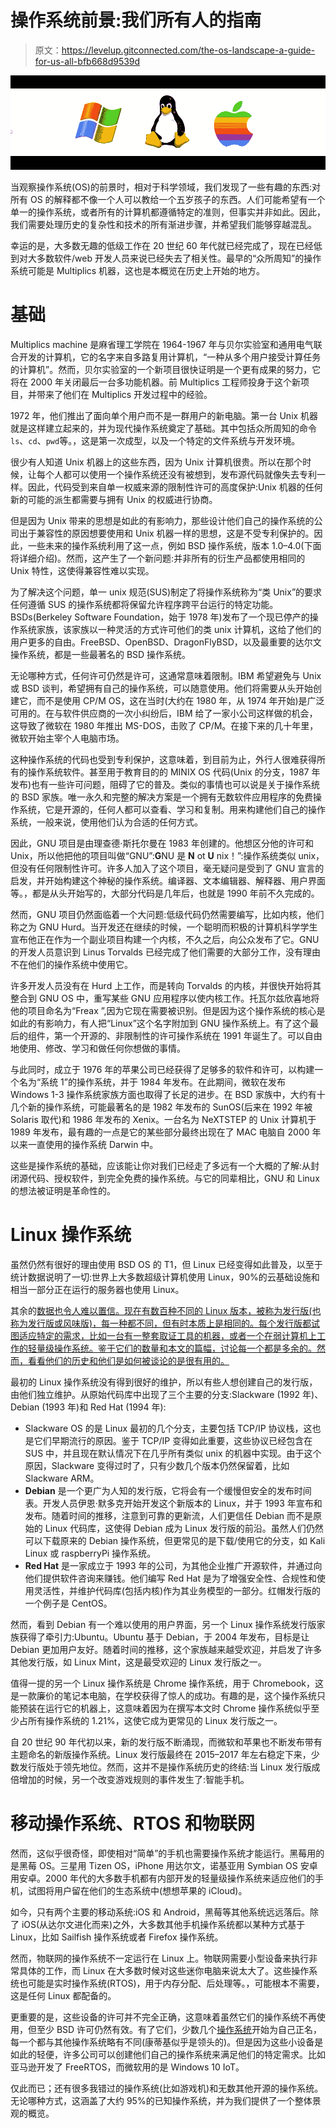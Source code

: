 # 操作系统前景:我们所有人的指南

> 原文：<https://levelup.gitconnected.com/the-os-landscape-a-guide-for-us-all-bfb668d9539d>

![](img/400c6412bed2bd4425df31a8cf2ae654.png)

当观察操作系统(OS)的前景时，相对于科学领域，我们发现了一些有趣的东西:对所有 OS 的解释都不像一个人可以教给一个五岁孩子的东西。人们可能希望有一个单一的操作系统，或者所有的计算机都遵循特定的准则，但事实并非如此。因此，我们需要处理历史的复杂性和技术的所有渐进步骤，并希望我们能够穿越混乱。

幸运的是，大多数无趣的低级工作在 20 世纪 60 年代就已经完成了，现在已经低到对大多数软件/web 开发人员来说已经失去了相关性。最早的“众所周知”的操作系统可能是 Multiplics 机器，这也是本概览在历史上开始的地方。

# 基础

Multiplics machine 是麻省理工学院在 1964-1967 年与贝尔实验室和通用电气联合开发的计算机，它的名字来自多路复用计算机，“一种从多个用户接受计算任务的计算机”。然而，贝尔实验室的一个新项目很快证明是一个更有成果的努力，它将在 2000 年关闭最后一台多功能机器。前 Multiplics 工程师投身于这个新项目，并带来了他们在 Multiplics 开发过程中的经验。

1972 年，他们推出了面向单个用户而不是一群用户的新电脑。第一台 Unix 机器就是这样建立起来的，并为现代操作系统奠定了基础。其中包括众所周知的命令`ls`、`cd`、`pwd`等。，这是第一次成型，以及一个特定的文件系统与开发环境。

很少有人知道 Unix 机器上的这些东西，因为 Unix 计算机很贵。所以在那个时候，让每个人都可以使用一个操作系统还没有被想到，发布源代码就像失去专利一样。因此，代码受到来自单一权威来源的限制性许可的高度保护:Unix 机器的任何新的可能的派生都需要与拥有 Unix 的权威进行协商。

但是因为 Unix 带来的思想是如此的有影响力，那些设计他们自己的操作系统的公司出于兼容性的原因想要使用和 Unix 机器一样的思想，这是不受专利保护的。因此，一些未来的操作系统利用了这一点，例如 BSD 操作系统，版本 1.0–4.0(下面将详细介绍)。然而，这产生了一个新问题:并非所有的衍生产品都使用相同的 Unix 特性，这使得兼容性难以实现。

为了解决这个问题，单一 unix 规范(SUS)制定了将操作系统称为“类 Unix”的要求任何遵循 SUS 的操作系统都将保留允许程序跨平台运行的特定功能。BSDs(Berkeley Software Foundation，始于 1978 年)发布了一个现已停产的操作系统家族，该家族以一种灵活的方式许可他们的类 unix 计算机，这给了他们的用户更多的自由。FreeBSD、OpenBSD、DragonFlyBSD，以及最重要的达尔文操作系统，都是一些最著名的 BSD 操作系统。

无论哪种方式，任何许可仍然是许可，这通常意味着限制。IBM 希望避免与 Unix 或 BSD 谈判，希望拥有自己的操作系统，可以随意使用。他们将需要从头开始创建它，而不是使用 CP/M OS，这在当时(大约在 1980 年，从 1974 年开始)是广泛可用的。在与软件供应商的一次小纠纷后，IBM 给了一家小公司这样做的机会，这导致了微软在 1980 年推出 MS-DOS，击败了 CP/M。在接下来的几十年里，微软开始主宰个人电脑市场。

这种操作系统的代码也受到专利保护，这意味着，到目前为止，外行人很难获得所有的操作系统软件。甚至用于教育目的的 MINIX OS 代码(Unix 的分支，1987 年发布)也有一些许可问题，阻碍了它的普及。类似的事情也可以说是关于操作系统的 BSD 家族。唯一永久和完整的解决方案是一个拥有无数软件应用程序的免费操作系统，它是开源的，任何人都可以查看、学习和复制。用来构建他们自己的操作系统，一般来说，使用他们认为合适的任何方式。

因此，GNU 项目是由理查德·斯托尔曼在 1983 年创建的。他想区分他的许可和 Unix，所以他把他的项目叫做“GNU”:**G**NU 是 **N** ot **U** nix！”:操作系统类似 unix，但没有任何限制性许可。许多人加入了这个项目，毫无疑问是受到了 GNU 宣言的启发，并开始构建这个神秘的操作系统。编译器、文本编辑器、解释器、用户界面等。，都是从头开始写的，大部分代码是几年后，也就是 1990 年前不久完成的。

然而，GNU 项目仍然面临着一个大问题:低级代码仍然需要编写，比如内核，他们称之为 GNU Hurd。当开发还在继续的时候，一个聪明而积极的计算机科学学生宣布他正在作为一个副业项目构建一个内核，不久之后，向公众发布了它。GNU 的开发人员意识到 Linus Torvalds 已经完成了他们需要的大部分工作，没有理由不在他们的操作系统中使用它。

许多开发人员没有在 Hurd 上工作，而是转向 Torvalds 的内核，并很快开始将其整合到 GNU OS 中，重写某些 GNU 应用程序以使内核工作。托瓦尔兹欣喜地将他的项目命名为“Freax ”,因为它现在需要被识别。但是因为这个操作系统的核心是如此的有影响力，有人把“Linux”这个名字附加到 GNU 操作系统上。有了这个最后的组件，第一个开源的、非限制性的许可操作系统在 1991 年诞生了。可以自由地使用、修改、学习和做任何你想做的事情。

与此同时，成立于 1976 年的苹果公司已经获得了足够多的软件和许可，以构建一个名为“系统 1”的操作系统，并于 1984 年发布。在此期间，微软在发布 Windows 1-3 操作系统家族方面也取得了长足的进步。在 BSD 家族中，大约有十几个新的操作系统，可能最著名的是 1982 年发布的 SunOS(后来在 1992 年被 Solaris 取代)和 1986 年发布的 Xenix。一台名为 NeXTSTEP 的 Unix 计算机于 1989 年发布，最有趣的一点是它的某些部分最终出现在了 MAC 电脑自 2000 年以来一直使用的操作系统 Darwin 中。

这些是操作系统的基础，应该能让你对我们已经走了多远有一个大概的了解:从封闭源代码、授权软件，到完全免费的操作系统。与它的同辈相比，GNU 和 Linux 的想法被证明是革命性的。

# Linux 操作系统

虽然仍然有很好的理由使用 BSD OS 的 T1，但 Linux 已经变得如此普及，以至于统计数据说明了一切:世界上大多数超级计算机使用 Linux，90%的云基础设施和相当一部分正在运行的服务器也使用 Linux。

其余的[数据也令人难以置信。现在有数百种不同的 Linux 版本，被称为发行版(也称为发行版或风味版)，每一种都不同，但有时本质上是相同的。每个发行版都试图适应特定的需求，比如一台有一整套取证工具的机器，或者一个在弱计算机上工作的轻量级操作系统。鉴于它们的数量和本文的篇幅，讨论每一个都是多余的。然而，看看他们的历史和他们是如何被谈论的是很有用的。](https://hostingtribunal.com/blog/linux-statistics/)

最初的 Linux 操作系统没有得到很好的维护，所以有些人想创建自己的发行版，由他们独立维护。从原始代码库中出现了三个主要的分支:Slackware (1992 年)、Debian (1993 年)和 Red Hat (1994 年):

*   Slackware OS 的是 Linux 最初的几个分支，主要包括 TCP/IP 协议栈，这也是它们早期流行的原因。鉴于 TCP/IP 变得如此重要，这些协议已经包含在 SUS 中，并且现在默认情况下在几乎所有类似 unix 的机器中实现。由于这个原因，Slackware 变得过时了，只有少数几个版本仍然保留着，比如 Slackware ARM。
*   **Debian** 是一个更广为人知的发行版，它将会有一个缓慢但安全的发布时间表。开发人员伊恩·默多克开始开发这个新版本的 Linux，并于 1993 年宣布和发布。随着时间的推移，注意到可靠的更新流，人们更信任 Debian 而不是原始的 Linux 代码库，这使得 Debian 成为 Linux 发行版的前沿。虽然人们仍然可以下载原来的 Debian 操作系统，但更常见的是下载/使用它的分支，如 Kali Linux 或 raspberryPi 操作系统。
*   **Red Hat** 是一家成立于 1993 年的公司，为其他企业推广开源软件，并通过向他们提供软件咨询来赚钱。他们编写 Red Hat 是为了增强安全性、合规性和使用灵活性，并维护代码库(包括内核)作为其业务模型的一部分。红帽发行版的一个例子是 CentOS。

然而，看到 Debian 有一个难以使用的用户界面，另一个 Linux 操作系统发行版家族获得了牵引力:Ubuntu。Ubuntu 基于 Debian，于 2004 年发布，目标是让 Debian 更加用户友好。随着时间的推移，这个家族越来越受欢迎，并启发了许多其他发行版，如 Linux Mint，这是最受欢迎的 Linux 发行版之一。

值得一提的另一个 Linux 操作系统是 Chrome 操作系统，用于 Chromebook，这是一款廉价的笔记本电脑，在学校获得了惊人的成功。有趣的是，这个操作系统只能预装在运行它的机器上，这意味着因为在撰写本文时 Chrome 操作系统似乎至少占所有操作系统的 1.21%，这使它成为更常见的 Linux 发行版之一。

自 20 世纪 90 年代初以来，新的发行版不断涌现，而微软和苹果也不断发布带有主题命名的新版操作系统。Linux 发行版最终在 2015–2017 年左右稳定下来，少数发行版处于领先地位。然而，这并不是操作系统历史的终结:当 Linux 发行版成倍增加的时候，另一个改变游戏规则的事件发生了:智能手机。

# 移动操作系统、RTOS 和物联网

然而，这似乎很奇怪，即使相对“简单”的手机也需要操作系统才能运行。黑莓用的是黑莓 OS。三星用 Tizen OS，iPhone 用达尔文，诺基亚用 Symbian OS 安卓用安卓。2000 年代的大多数手机都有内部开发的轻量级操作系统来适应他们的手机，试图将用户留在他们的生态系统中(想想苹果的 iCloud)。

如今，只有两个主要的移动系统:iOS 和 Android，黑莓等其他系统远远落后。除了 iOS(从达尔文进化而来)之外，大多数其他手机操作系统都以某种方式基于 Linux，比如 Sailfish 操作系统或者 Firefox 操作系统。

然而，物联网的操作系统不一定运行在 Linux 上。物联网需要小型设备来执行非常具体的工作，而 Linux 在大多数时候对这些迷你电脑来说太大了。这些操作系统也可能是实时操作系统(RTOS)，用于内存分配、后处理等。，可能根本不需要，这是任何 Linux 都配备的。

更重要的是，这些设备的许可并不完全正确，这意味着虽然它们的操作系统不再使用，但至少 BSD 许可仍然有效。有了它们，少数几个[操作系统](https://ubidots.com/blog/iot-operating-systems/)开始为自己正名，每一个都与其他操作系统略有不同(康蒂基似乎是领头的)。但是因为这些小设备是如此的轻便，许多公司可以创建他们自己的操作系统来满足他们的特定需求。比如亚马逊开发了 FreeRTOS，而微软用的是 Windows 10 IoT。

仅此而已；还有很多我错过的操作系统(比如游戏机)和无数其他开源的操作系统。无论哪种方式，这涵盖了大约 95%的已知操作系统，并为我们提供了一个整体景观的概览。